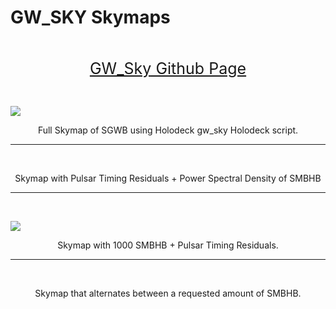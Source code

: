 # GW_SKY Skymaps 

&nbsp;


<p align = "center">

<div style="text-align: center;">
  <a href="https://gw-sky.readthedocs.io/en/latest/" style="font-size: 25px;">GW_Sky Github Page</a>
</div>


&nbsp;

![](large_skymap.gif)

<p align="center">
    Full Skymap of SGWB using Holodeck gw_sky Holodeck script.
</p>

----
&nbsp;

<p align="center">
    Skymap with Pulsar Timing Residuals + Power Spectral Density of SMBHB
</p>

----
&nbsp;

![](1000source_skymap.gif)

<p align="center">
    Skymap with 1000 SMBHB + Pulsar Timing Residuals.
</p>

-----
&nbsp;


<p align="center">
    Skymap that alternates between a requested amount of SMBHB.
</p>
